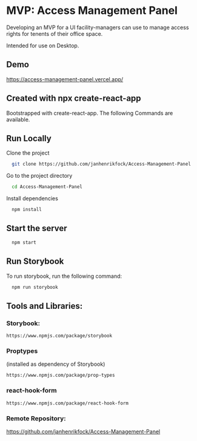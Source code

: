 # MVP: Access Management Panel

Developing an MVP for a UI facility-managers can use to manage access rights for tenents of their office space.

Intended for use on Desktop.

## Demo

https://access-management-panel.vercel.app/

## Created with npx create-react-app

Bootstrapped with create-react-app. The following Commands are available.

## Run Locally

Clone the project

```bash
  git clone https://github.com/janhenrikfock/Access-Management-Panel
```

Go to the project directory

```bash
  cd Access-Management-Panel
```

Install dependencies

```bash
  npm install
```

## Start the server

```bash
  npm start
```

## Run Storybook

To run storybook, run the following command:

```bash
  npm run storybook
```

## Tools and Libraries:

### Storybook:

```
https://www.npmjs.com/package/storybook
```

### Proptypes

(installed as dependency of Storybook)

```
https://www.npmjs.com/package/prop-types
```

### react-hook-form

```
https://www.npmjs.com/package/react-hook-form

```

### Remote Repository:

https://github.com/janhenrikfock/Access-Management-Panel
